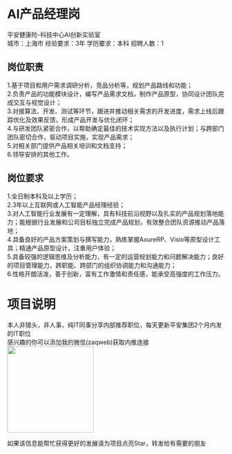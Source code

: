 # AI产品经理岗
平安健康险-科技中心AI创新实验室  
城市：上海市 经验要求：3年 学历要求：本科  招聘人数：1

## 岗位职责
1.基于项目和用户需求调研分析，竞品分析等，规划产品路线和功能；   
2.负责产品的功能模块设计，编写产品需求文档，制作产品原型，协同设计团队完成交互与视觉设计；   
3.对接算法、开发、测试等环节，跟进并推动相关需求的开发进度，需求上线后跟踪优化及效果反馈，形成产品开发与优化闭环；   
4.与研发团队紧密合作，以帮助确定最佳的技术实现方法以及执行计划；与跨部门团队密切合作，驱动项目实施，实现产品需求；   
5.对相关部门提供产品相关培训和文档支持；   
6.领导安排的其他工作。

## 岗位要求
1.全日制本科及以上学历；   
2.3年以上互联网或人工智能产品经理经验；   
3.对人工智能行业发展有一定理解，具有科技前沿视野以及扎实的产品规划落地能力；能根据行业发展和公司目标独立完成产品规划，有效整合团队资源推动产品落地；   
4.具备良好的产品方案策划与撰写能力，熟练掌握AxureRP、Visio等原型设计工具；精通产品原型设计，注重用户体验；   
5.具备较强的逻辑思维及分析能力，有一定的运营规划能力和问题解决能力；良好的项目管理能力，跨职能、跨部门的组织协调能力和沟通能力；   
6.性格开朗活泼，善于创新，富有工作激情和责任感，能承受高强度的工作压力。

# 项目说明

本人非猎头，非人事，纯IT同事分享内部推荐职位，每天更新平安集团2个月内发的IT职位  
感兴趣的你可以添加我的微信(zaqweb)获取内推连接  
<img src="https://github.com/zaqweb/PA-IT-JOBS/blob/master/WechatICode.jpeg"  height="200" width="200">

如果该信息能帮忙获得更好的发展请为项目点亮Star，转发给有需要的朋友




